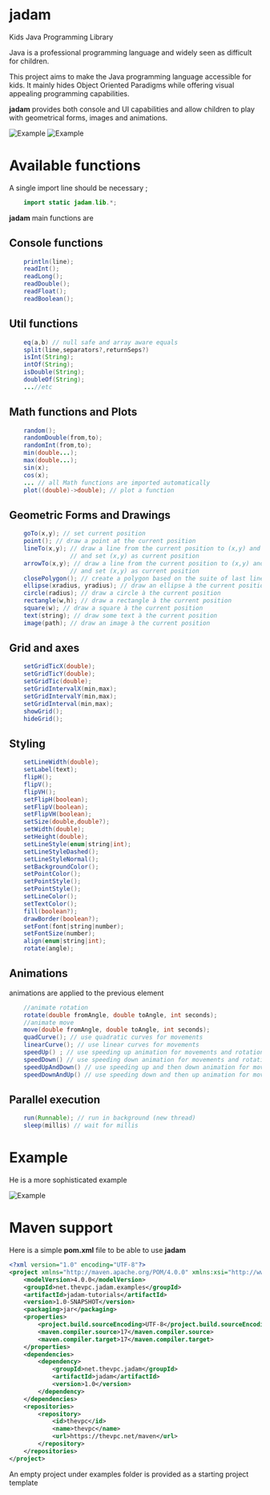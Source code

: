 # jadam
Kids Java Programming Library


Java is a professional programming language and widely seen as difficult for children.

This project aims to make the Java programming language accessible for kids. 
It mainly hides Object Oriented Paradigms while offering visual appealing programming capabilities.

**jadam** provides both console and UI capabilities and allow children to play with geometrical forms, images and animations.

![Example](documentation/demo/Demo-src.png?raw=true "Srouce Code")
![Example](documentation/demo/Demo.png?raw=true "Example")

# Available functions

A single import line should be necessary ;

```java
    import static jadam.lib.*;
```


**jadam** main functions are

## Console functions
```java
    println(line);
    readInt();
    readLong();
    readDouble();
    readFloat();
    readBoolean();
```

## Util functions
```java
    eq(a,b) // null safe and array aware equals
    split(line,separators?,returnSeps?)
    isInt(String);
    intOf(String);
    isDouble(String);
    doubleOf(String);
    ...//etc
```

## Math functions and Plots
```java
    random();
    randomDouble(from,to);
    randomInt(from,to);
    min(double...);
    max(double...);
    sin(x);
    cos(x);
    ... // all Math functions are imported automatically
    plot((double)->double); // plot a function
```

## Geometric Forms and Drawings
```java
    goTo(x,y); // set current position
    point(); // draw a point at the current position
    lineTo(x,y); // draw a line from the current position to (x,y) and 
                 // and set (x,y) as current position 
    arrowTo(x,y); // draw a line from the current position to (x,y) and 
                 // and set (x,y) as current position 
    closePolygon(); // create a polygon based on the suite of last lineTo calls
    ellipse(xradius, yradius); // draw an ellipse à the current position
    circle(radius); // draw a circle à the current position
    rectangle(w,h); // draw a rectangle à the current position
    square(w); // draw a square à the current position
    text(string); // draw some text à the current position
    image(path); // draw an image à the current position

```

## Grid and axes
```java
    setGridTicX(double); 
    setGridTicY(double); 
    setGridTic(double); 
    setGridIntervalX(min,max); 
    setGridIntervalY(min,max); 
    setGridInterval(min,max); 
    showGrid(); 
    hideGrid(); 

```

## Styling
```java
    setLineWidth(double); 
    setLabel(text); 
    flipH(); 
    flipV(); 
    flipVH(); 
    setFlipH(boolean); 
    setFlipV(boolean); 
    setFlipVH(boolean); 
    setSize(double,double?); 
    setWidth(double); 
    setHeight(double); 
    setLineStyle(enum|string|int); 
    setLineStyleDashed(); 
    setLineStyleNormal(); 
    setBackgroundColor(); 
    setPointColor(); 
    setPointStyle(); 
    setPointStyle(); 
    setLineColor(); 
    setTextColor(); 
    fill(boolean?); 
    drawBorder(boolean?); 
    setFont(font|string|number); 
    setFontSize(number); 
    align(enum|string|int);
    rotate(angle);
```

## Animations
animations are applied to the previous element
```java
    //animate rotation
    rotate(double fromAngle, double toAngle, int seconds);
    //animate move
    move(double fromAngle, double toAngle, int seconds);
    quadCurve(); // use quadratic curves for movements
    linearCurve(); // use linear curves for movements
    speedUp() ; // use speeding up animation for movements and rotations 
    speedDown() // use speeding down animation for movements and rotations
    speedUpAndDown() // use speeding up and then down animation for movements and rotations
    speedDownAndUp() // use speeding down and then up animation for movements and rotations
```

## Parallel execution
```java
    run(Runnable); // run in background (new thread)
    sleep(millis) // wait for millis
```



# Example
He is a more sophisticated example

![Example](documentation/demo/Example.png?raw=true "Example")


# Maven support
Here is a simple **pom.xml** file to be able to use **jadam**

```xml
<?xml version="1.0" encoding="UTF-8"?>
<project xmlns="http://maven.apache.org/POM/4.0.0" xmlns:xsi="http://www.w3.org/2001/XMLSchema-instance" xsi:schemaLocation="http://maven.apache.org/POM/4.0.0 http://maven.apache.org/xsd/maven-4.0.0.xsd">
    <modelVersion>4.0.0</modelVersion>
    <groupId>net.thevpc.jadam.examples</groupId>
    <artifactId>jadam-tutorials</artifactId>
    <version>1.0-SNAPSHOT</version>
    <packaging>jar</packaging>
    <properties>
        <project.build.sourceEncoding>UTF-8</project.build.sourceEncoding>
        <maven.compiler.source>17</maven.compiler.source>
        <maven.compiler.target>17</maven.compiler.target>
    </properties>
    <dependencies>
        <dependency>
            <groupId>net.thevpc.jadam</groupId>
            <artifactId>jadam</artifactId>
            <version>1.0</version>
        </dependency>
    </dependencies>
    <repositories>
        <repository>
            <id>thevpc</id>
            <name>thevpc</name>
            <url>https://thevpc.net/maven</url>
        </repository>
    </repositories>
</project>

```

An empty project under examples folder is provided as a starting project template
